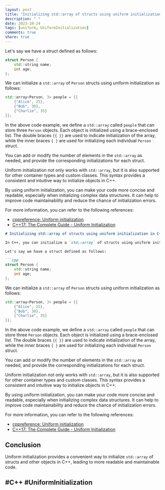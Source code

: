 ```yaml
---
layout: post
title: "Initializing std::array of structs using uniform initialization in C++"
description: " "
date: 2023-10-24
tags: [uniform, UniformInitialization]
comments: true
share: true
---
```


Let's say we have a struct defined as follows:

```cpp
struct Person {
    std::string name;
    int age;
};
```

We can initialize a `std::array` of `Person` structs using uniform initialization as follows:

```cpp
std::array<Person, 3> people = {{
    {"Alice", 25},
    {"Bob", 30},
    {"Charlie", 35}
}};
```

In the above code example, we define a `std::array` called `people` that can store three `Person` objects. Each object is initialized using a brace-enclosed list. The double braces `{{ }}` are used to indicate initialization of the array, while the inner braces `{ }` are used for initializing each individual `Person` struct.

You can add or modify the number of elements in the `std::array` as needed, and provide the corresponding initializations for each struct.

Uniform initialization not only works with `std::array`, but it is also supported for other container types and custom classes. This syntax provides a consistent and intuitive way to initialize objects in C++.

By using uniform initialization, you can make your code more concise and readable, especially when initializing complex data structures. It can help to improve code maintainability and reduce the chance of initialization errors.

For more information, you can refer to the following references:

- [cppreference: Uniform initialization](https://en.cppreference.com/w/cpp/language/initialization)
- [C++17: The Complete Guide - Uniform Initialization](https://www.modernescpp.com/index.php/c-core-guidelines-constructors-and-initialization#uniform-initialization) 

```markdown
# Initializing std::array of structs using uniform initialization in C++

In C++, you can initialize a `std::array` of structs using uniform initialization. Uniform initialization provides a concise and readable way to initialize objects.

Let's say we have a struct defined as follows:

```cpp
struct Person {
    std::string name;
    int age;
};
```

We can initialize a `std::array` of `Person` structs using uniform initialization as follows:

```cpp
std::array<Person, 3> people = {{
    {"Alice", 25},
    {"Bob", 30},
    {"Charlie", 35}
}};
```

In the above code example, we define a `std::array` called `people` that can store three `Person` objects. Each object is initialized using a brace-enclosed list. The double braces `{{ }}` are used to indicate initialization of the array, while the inner braces `{ }` are used for initializing each individual `Person` struct.

You can add or modify the number of elements in the `std::array` as needed, and provide the corresponding initializations for each struct.

Uniform initialization not only works with `std::array`, but it is also supported for other container types and custom classes. This syntax provides a consistent and intuitive way to initialize objects in C++.

By using uniform initialization, you can make your code more concise and readable, especially when initializing complex data structures. It can help to improve code maintainability and reduce the chance of initialization errors.

For more information, you can refer to the following references:

- [cppreference: Uniform initialization](https://en.cppreference.com/w/cpp/language/initialization)
- [C++17: The Complete Guide - Uniform Initialization](https://www.modernescpp.com/index.php/c-core-guidelines-constructors-and-initialization#uniform-initialization) 

## Conclusion
Uniform initialization provides a convenient way to initialize `std::array` of structs and other objects in C++, leading to more readable and maintainable code.

## #C++ #UniformInitialization
